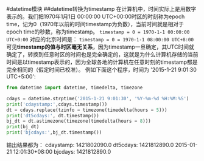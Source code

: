 #datetime模块
##datetime转换为timestamp
在计算机中，时间实际上是用数字表示的。我们把1970年1月1日 00:00:00 UTC+00:00时区的时刻称为epoch time，记为0（1970年以前的时间timestamp为负数），当前时间就是相对于epoch time的秒数，称为timestamp。
`timestamp = 0 = 1970-1-1 00:00:00 UTC+0:00`
对应的北京时间是：
`timestamp = 0 = 1970-1-1 08:00:00 UTC+8:00`
可见**timestamp的值与时区毫无关系**，因为timestamp一旦确定，其UTC时间就确定了，转换到任意时区的时间也是完全确定的，这就是为什么计算机存储的当前时间是以timestamp表示的，因为全球各地的计算机在任意时刻的timestamp都是完全相同的（假定时间已校准）。
例如下面这个程序，时间为 '2015-1-21 9:01:30 UTC+5:00':
```python
from datetime import datetime, timedelta, timezone

cdays = datetime.strptime('2015-1-21 9:01:30', '%Y-%m-%d %H:%M:%S')
print('cdaystamp:',cdays.timestamp())
dt = cdays.replace(tzinfo = timezone(timedelta(hours = 5)))
print('dt5cdays:', dt.timestamp())
bj_dt = dt.astimezone(timezone(timedelta(hours = 8)))
print(bj_dt)
print('bjcdays:',bj_dt.timestamp())

```

输出结果都为：
cdaystamp: 1421802090.0
dt5cdays: 1421812890.0
2015-01-21 12:01:30+08:00
bjcdays: 1421812890.0
